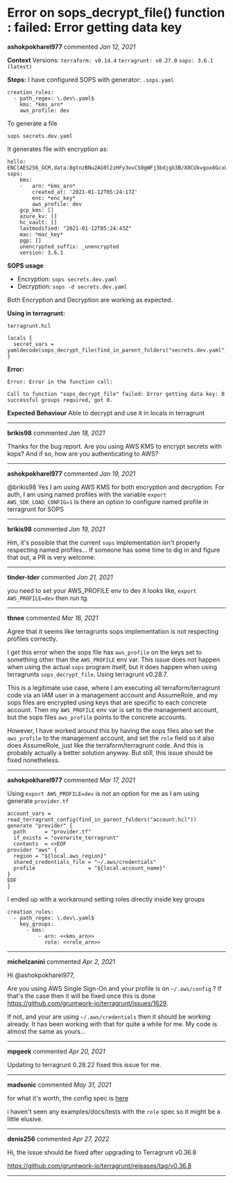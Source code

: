 # Error on sops_decrypt_file() function : failed: Error getting data key

**ashokpokharel977** commented *Jan 12, 2021*

**Context**
Versions:
`terraform: v0.14.4`
`terragrunt: v0.27.0`
`sops: 3.6.1 (latest)`

**Steps:**
I have configured SOPS with generator:
` .sops.yaml `
```
creation_rules:
  - path_regex: \.dev\.yaml$
    kms: *kms_arn*
    aws_profile: dev
```
To generate a file 

`sops secrets.dev.yaml`

It generates file with encryption as:

```
hello: ENC[AES256_GCM,data:8gtnzBNu2AG9l2zHFy3ovCS0gWFj3bdjgb3B/X8CUkvgox8GcxLQv/99aMUndQ==,iv:lw8VYzpWQUrm6bWQgJ6/KEYizhe8VxJAmdysF+Q6zTM=,tag:vRrdCo/iH4ec4dPzI7DB5Q==,type:str]
sops:
    kms:
    -   arn: *kms_arn*
        created_at: '2021-01-12T05:24:17Z'
        enc: *enc_key*
        aws_profile: dev
    gcp_kms: []
    azure_kv: []
    hc_vault: []
    lastmodified: "2021-01-12T05:24:43Z"
    mac: *mac_key*
    pgp: []
    unencrypted_suffix: _unencrypted
    version: 3.6.1
```
**SOPS usage**

- Encryption: `sops secrets.dev.yaml`
- Decryption: `sops -d secrets.dev.yaml`

Both Encryption and Decryption are working as expected.  

**Using in terragrunt:**

`terragrunt.hcl`

```
locals {
  secret_vars = yamldecode(sops_decrypt_file(find_in_parent_folders("secrets.dev.yaml")))
}
```

**Error:**
```
Error: Error in the function call:

Call to function "sops_decrypt_file" failed: Error getting data key: 0 successful groups required, got 0.

```
**Expected Behaviour**
Able to decrypt and use it in locals in terragrunt 
<br />
***


**brikis98** commented *Jan 18, 2021*

Thanks for the bug report. Are you using AWS KMS to encrypt secrets with kops? And if so, how are you authenticating to AWS?
***

**ashokpokharel977** commented *Jan 19, 2021*

@brikis98  Yes I am using AWS KMS for both encryption and decryption. For auth, I am using named profiles  with the  variable  `export AWS_SDK_LOAD_CONFIG=1`
Is there an option to configure named profile in terragrunt for SOPS
***

**brikis98** commented *Jan 19, 2021*

Hm, it's possible that the current `sops` implementation isn't properly respecting named profiles... If someone has some time to dig in and figure that out, a PR is very welcome.
***

**tinder-tder** commented *Jan 21, 2021*

you need to set your AWS_PROFILE env to dev it looks like, `export AWS_PROFILE=dev` then run tg. 
***

**thnee** commented *Mar 16, 2021*

Agree that it seems like terragrunts sops implementation is not respecting profiles correctly.

I get this error when the sops file has `aws_profile` on the keys set to something other than the `AWS_PROFILE` env var. This issue does not happen when using the actual `sops` program itself, but it does happen when using terragrunts `sops_decrypt_file`. Using terragrunt v0.28.7.

This is a legitimate use case, where I am executing all terraform/terragrunt code via an IAM user in a management account and AssumeRole, and my sops files are encrypted using keys that are specific to each concrete account. Then my `AWS_PROFILE` env var is set to the management account, but the sops files `aws_profile` points to the concrete accounts.

However, I have worked around this by having the sops files also set the `aws_profile` to the management account, and set the `role` field so it also does AssumeRole, just like the terraform/terragrunt code. And this is probably actually a better solution anyway. But still, this issue should be fixed nonetheless.
***

**ashokpokharel977** commented *Mar 17, 2021*

Using `export AWS_PROFILE=dev` is not an option for me as I am using generate `provider.tf`
```
account_vars = read_terragrunt_config(find_in_parent_folders("account.hcl"))
generate "provider" {
  path      = "provider.tf"
  if_exists = "overwrite_terragrunt"
  contents  = <<EOF
provider "aws" {
  region = "${local.aws_region}"
  shared_credentials_file = "~/.aws/credentials"
  profile                 = "${local.account_name}"
}
EOF
}
```
I ended up with a workaround setting roles directly inside key groups
```
creation_rules:
  - path_regex: \.dev\.yaml$
    key_groups:
      - kms:
          - arn: <<kms_arn>>
            role: <<role_arn>>
```
***

**michelzanini** commented *Apr 2, 2021*

Hi @ashokpokharel977,

Are you using AWS Single Sign-On and your profile is on `~/.aws/config` ?
If that's the case then it will be fixed once this is done https://github.com/gruntwork-io/terragrunt/issues/1629.

If not, and your are using `~/.aws/credentials` then it should be working already. 
It has been working with that for quite a while for me.
My code is almost the same as yours...


***

**mpgeek** commented *Apr 20, 2021*

Updating to terragrunt 0.28.22 fixed this issue for me.
***

**madsonic** commented *May 31, 2021*

for what it's worth, the config spec is [here](https://github.com/mozilla/sops/blob/66043e71a81787d6513bc2e5505a29aac67dc6f1/config/config.go)

i haven't seen any examples/docs/tests with the `role` spec so it might be a little elusive. 
***

**denis256** commented *Apr 27, 2022*

Hi,
the issue should be fixed after upgrading to Terragrunt v0.36.8

https://github.com/gruntwork-io/terragrunt/releases/tag/v0.36.8
***

